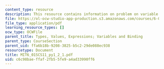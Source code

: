 ```yaml
---
content_type: resource
description: This resource contains information on problem on variable binding.
file: https://ol-ocw-studio-app-production.s3.amazonaws.com/courses/6-01sc-introduction-to-electrical-engineering-and-computer-science-i-spring-2011/c6c98baeffaf2fb55fe9a4ad33990ff6_MIT6_01SCS11_py1_2_1.pdf
file_type: application/pdf
learning_resource_types: []
ocw_type: OCWFile
parent_title: Types, Values, Expressions; Variables and Binding
parent_type: CourseSection
parent_uid: ffa6b18b-9208-3825-b5c2-29de088ec938
resourcetype: Document
title: MIT6_01SCS11_py1_2_1.pdf
uid: c6c98bae-ffaf-2fb5-5fe9-a4ad33990ff6
---
```

